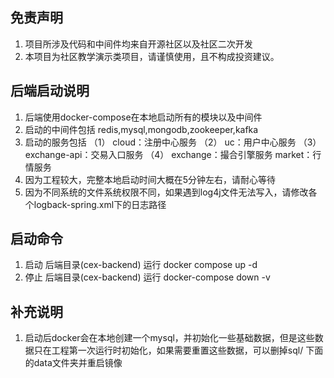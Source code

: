 ## 免责声明

1. 项目所涉及代码和中间件均来自开源社区以及社区二次开发
2. 本项目为社区教学演示类项目，请谨慎使用，且不构成投资建议。

## 后端启动说明
1. 后端使用docker-compose在本地启动所有的模块以及中间件
2. 启动的中间件包括 redis,mysql,mongodb,zookeeper,kafka
3. 启动的服务包括
   （1） cloud：注册中心服务
   （2） uc：用户中心服务
   （3） exchange-api：交易入口服务
   （4） exchange：撮合引擎服务
   market：行情服务
4. 因为工程较大，完整本地启动时间大概在5分钟左右，请耐心等待
5. 因为不同系统的文件系统权限不同，如果遇到log4j文件无法写入，请修改各个logback-spring.xml下的日志路径

## 启动命令

1. 启动 后端目录(cex-backend) 运行
   docker compose up -d
2. 停止 后端目录(cex-backend) 运行
   docker-compose down -v

## 补充说明
1. 启动后docker会在本地创建一个mysql，并初始化一些基础数据，但是这些数据只在工程第一次运行时初始化，如果需要重置这些数据，可以删掉sql/ 下面的data文件夹并重启镜像
